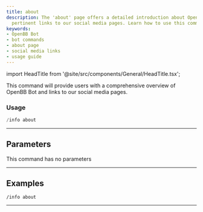 ```yaml
---
title: about
description: The 'about' page offers a detailed introduction about OpenBB Bot, including
  pertinent links to our social media pages. Learn how to use this command effectively.
keywords:
- OpenBB Bot
- bot commands
- about page
- social media links
- usage guide
---
```


import HeadTitle from '@site/src/components/General/HeadTitle.tsx';

<HeadTitle title="about - Info - Discord - Reference | OpenBB Bot Docs" />

This command will provide users with a comprehensive overview of OpenBB Bot and links to our social media pages.

### Usage

```python wordwrap
/info about
```

---

## Parameters

This command has no parameters



---

## Examples

```
/info about
```

---
